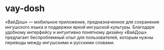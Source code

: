 # vay-dosh
«ВайДош» — мобильное приложение, предназначенное для сохранения ингушского языка и поддержки яркой ингушской культуры.  Благодаря удобному интерфейсу и интуитивно понятному дизайну «ВайДош» предлагает беспроблемный опыт для пользователей, которым нужны переводы между ингушскими и русскими словами.
